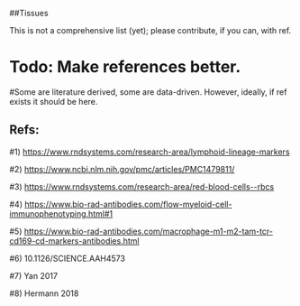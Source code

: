 ##Tissues 

This is not a comprehensive list (yet); please contribute, if you can, with ref.

  # Todo: Make references better.
  
  
  #Some are literature derived, some are data-driven. However, ideally, if ref exists it should be here.

  ## Refs:
  
  #1) https://www.rndsystems.com/research-area/lymphoid-lineage-markers
  
  #2) https://www.ncbi.nlm.nih.gov/pmc/articles/PMC1479811/
  
  #3) https://www.rndsystems.com/research-area/red-blood-cells--rbcs
  
  #4) https://www.bio-rad-antibodies.com/flow-myeloid-cell-immunophenotyping.html#1
  
  #5) https://www.bio-rad-antibodies.com/macrophage-m1-m2-tam-tcr-cd169-cd-markers-antibodies.html
  
  #6) 10.1126/SCIENCE.AAH4573
  
  #7) Yan 2017
  
  #8) Hermann 2018
  
